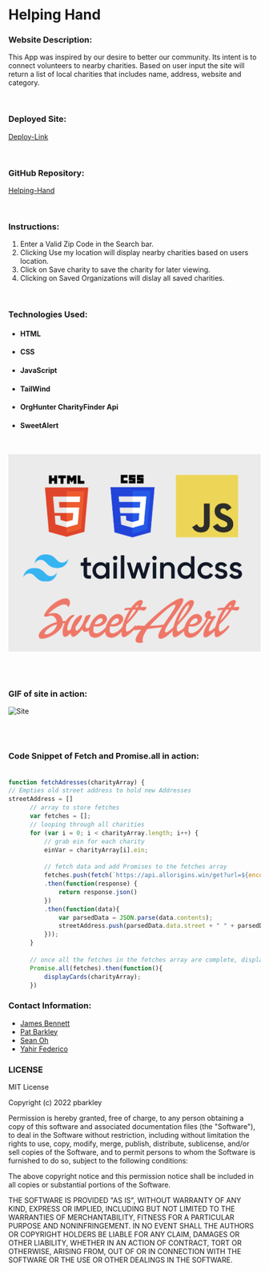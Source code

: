 # Helping Hand

### Website Description:

This App was inspired by our desire to better our community. Its intent is to connect volunteers to nearby charities. Based on user input the site will return a list of local charities that includes name, address, website and category.

<br>

### Deployed Site:

[Deploy-Link](https://pbarkley.github.io/Helping-Hand/)

<br>

### GitHub Repository:

[Helping-Hand](https://github.com/pbarkley/Helping-Hand)


<br>


### Instructions:
1. Enter a Valid Zip Code in the Search bar.
2. Clicking Use my location will display nearby charities based on users location.
3. Click on Save charity to save the charity for later viewing.
4. Clicking on Saved Organizations will dislay all saved charities.

<br>

### Technologies Used:

- #### HTML
- #### CSS
- #### JavaScript
- #### TailWind
- #### OrgHunter CharityFinder Api
- #### SweetAlert
<br>

![logos](./assets/images/TechLogos.png)



<br>


<br>

### GIF of site in action:

![Site](./assets/images/Helping%20Hand-.gif)

<br>
<br>

### Code Snippet of Fetch and Promise.all in action:

```javascript

function fetchAdresses(charityArray) {
// Empties old street address to hold new Addresses
streetAddress = []
      // array to store fetches
      var fetches = [];
      // looping through all charities
      for (var i = 0; i < charityArray.length; i++) {
          // grab ein for each charity
          einVar = charityArray[i].ein;

          // fetch data and add Promises to the fetches array
          fetches.push(fetch(`https://api.allorigins.win/get?url=${encodeURIComponent('http://data.orghunter.com/v1/charitygeolocation?user_key=fbd3cad63742864f43fb09168db55be3&ein=' + einVar)}`)
          .then(function(response) {
              return response.json()
          })
          .then(function(data){
              var parsedData = JSON.parse(data.contents);
              streetAddress.push(parsedData.data.street + " " + parsedData.data.city);
          }));
      }

      // once all the fetches in the fetches array are complete, display cards
      Promise.all(fetches).then(function(){
          displayCards(charityArray);
      })

```


### Contact Information:

- [James Bennett](https://github.com/OnlyMeHere) 
- [Pat Barkley](https://github.com/pbarkley)
- [Sean Oh](https://github.com/seannoh)
- [Yahir Federico](https://github.com/Yahir-F)


### LICENSE

MIT License

Copyright (c) 2022 pbarkley

Permission is hereby granted, free of charge, to any person obtaining a copy
of this software and associated documentation files (the "Software"), to deal
in the Software without restriction, including without limitation the rights
to use, copy, modify, merge, publish, distribute, sublicense, and/or sell
copies of the Software, and to permit persons to whom the Software is
furnished to do so, subject to the following conditions:

The above copyright notice and this permission notice shall be included in all
copies or substantial portions of the Software.

THE SOFTWARE IS PROVIDED "AS IS", WITHOUT WARRANTY OF ANY KIND, EXPRESS OR
IMPLIED, INCLUDING BUT NOT LIMITED TO THE WARRANTIES OF MERCHANTABILITY,
FITNESS FOR A PARTICULAR PURPOSE AND NONINFRINGEMENT. IN NO EVENT SHALL THE
AUTHORS OR COPYRIGHT HOLDERS BE LIABLE FOR ANY CLAIM, DAMAGES OR OTHER
LIABILITY, WHETHER IN AN ACTION OF CONTRACT, TORT OR OTHERWISE, ARISING FROM,
OUT OF OR IN CONNECTION WITH THE SOFTWARE OR THE USE OR OTHER DEALINGS IN THE
SOFTWARE.
